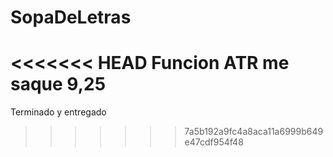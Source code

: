 # SopaDeLetras
<<<<<<< HEAD
Funcion ATR me saque 9,25
=======
Terminado y entregado
>>>>>>> 7a5b192a9fc4a8aca11a6999b649e47cdf954f48

